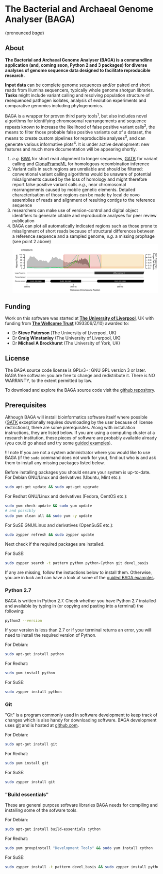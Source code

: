 # The Bacterial and Archaeal Genome Analyser (BAGA)
(pronounced *baga*)

## About
**The Bacterial and Archaeal Genome Analyser (BAGA) is a commandline application (and, coming soon, Python 2 and 3 packages) for diverse analyses of genome sequence data designed to facilitate reproducible research.**

**Input data** can be complete genome sequences and/or paired end short reads from Illumina sequencers, typically whole genome shotgun libraries. **Tasks** might include variant calling and resolving population structure of resequenced pathogen isolates, analysis of evolution experiments and comparative genomics including phylogenomics.

BAGA is a wrapper for proven third party tools<sup>1</sup>, but also includes novel algorithms for identifying chromosomal rearrangements and sequence repeats known to increase the likelihood of false positive variant calls<sup>2</sup>, the means to filter those probable false positive variants out of a dataset, the means to create custom pipelines for reproducible analyses<sup>3</sup>, and can generate various informative plots<sup>4</sup>. It is under active development: new features and much more documentation will be appearing shortly.

1. *e.g.* [BWA](http://bio-bwa.sourceforge.net/) for short read alignment to longer sequences, [GATK](https://www.broadinstitute.org/partnerships/education/broade/best-practices-variant-calling-gatk-1) for variant calling and [ClonalFrameML](https://github.com/xavierdidelot/clonalframeml) for homologous recombination inference
2. Variant calls in such regions are unreliable and should be filtered: conventional variant calling algorithms would be unaware of potential misalignments caused by the loss of homology and might therefore report false positive variant calls *e.g.*, near chromosomal rearrangements caused by mobile genetic elements. Detailed characterisation of those regions can be made by local de novo assemblies of reads and alignment of resulting contigs to the reference sequence
3. researchers can make use of version-control and digital object identifiers to generate citable and reproducible analyses for peer review publication
4. BAGA can plot all automatically indicated regions such as those prone to misalignment of short reads because of structural differences between a reference sequence and a sampled genome, *e.g.* a missing prophage (see point 2 above) ![](images/2689000_2691500_NC_011770.1__Liverpool__ERR953478.png)

## Funding

Work on this software was started at [**The University of Liverpool**](https://www.liverpool.ac.uk), UK with funding from [**The Wellcome Trust**](http://www.wellcome.ac.uk/) (093306/Z/10) awarded to:

* Dr **Steve Paterson** (The University of Liverpool, UK)
* Dr **Craig Winstanley** (The University of Liverpool, UK)
* Dr **Michael A Brockhurst** (The University of York, UK)

## License

The BAGA source code license is GPLv3+: GNU GPL version 3 or later. BAGA free software: you are free to change and redistribute it. There is NO WARRANTY, to the extent permitted by law.

To download and explore the BAGA source code visit the [github repository](http://github.com/daveuu/baga).

## Prerequisites

Although BAGA will install bioinformatics software itself where possible ([GATK](https://www.broadinstitute.org/gatk/download/) exceptionally requires downloading by the user because of license restrictions), there are some prerequisites. Along with installation instructions, they are listed below. If you are using a computing cluster at a research institution, these pieces of software are probably available already (you could go ahead and try some [guided examples](../guides)).

!!! note
    If you are not a system administrator where you would like to use BAGA (if the `sudo` command does not work for you), find out who is and ask them to install any missing packages listed below.

Before installing packages you should ensure your system is up-to-date. For Debian GNU/Linux and derivatives (Ubuntu, Mint etc.):
```bash
sudo apt-get update && sudo apt-get upgrade
```

For Redhat GNU/Linux and derivatives (Fedora, CentOS etc.):
```bash
sudo yum check-update && sudo yum update
# and possibly
sudo yum clean all && sudo yum -y update
```

For SuSE GNU/Linux and derivatives (OpenSuSE etc.):
```bash
sudo zypper refresh && sudo zypper update
```

Next check if the required packages are installed.

For SuSE:
```bash
sudo zypper search -t pattern python python-Cython git devel_basis
```

If any are missing, follow the instuctions below to install them. Otherwise, you are in luck and can have a look at some of the [guided BAGA examples](../guides).


### Python 2.7

BAGA is written in Python 2.7. Check whether you have Python 2.7 installed and available by typing in (or copying and pasting into a terminal) the following:

```bash
python2 --version
```

If your version is less than 2.7 or if your terminal returns an error, you will need to install the required version of Python. 

For Debian:
```bash
sudo apt-get install python
```

For Redhat:
```bash
sudo yum install python
```

For SuSE:
```bash
sudo zypper install python
```

### Git

"Git" is a program commonly used in software development to keep track of changes which is also handy for downloading software. BAGA development uses [git](http://www.git-scm.com/) and is hosted at [github.com](http://github.com/daveuu/baga).

For Debian:
```bash
sudo apt-get install git
```

For Redhat:
```bash
sudo yum install git
```

For SuSE:
```bash
sudo zypper install git
```

### "Build essentials"

These are general purpose software libraries BAGA needs for compiling and installing some of the sofware tools.

For Debian:
```bash
sudo apt-get install build-essentials cython
```

For Redhat:
```bash
sudo yum groupinstall "Development Tools" && sudo yum install cython
```

For SuSE:
```bash
sudo zypper install -t pattern devel_basis && sudo zypper install python-Cython
```
